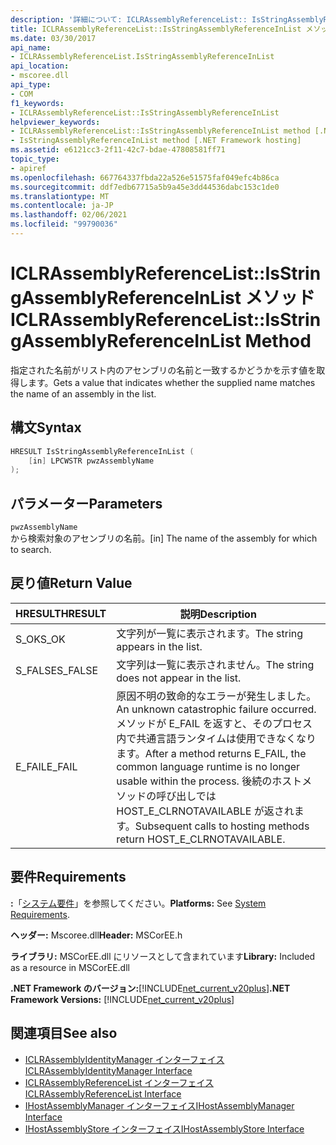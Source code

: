 ```yaml
---
description: '詳細について: ICLRAssemblyReferenceList:: IsStringAssemblyReferenceInList メソッド'
title: ICLRAssemblyReferenceList::IsStringAssemblyReferenceInList メソッド
ms.date: 03/30/2017
api_name:
- ICLRAssemblyReferenceList.IsStringAssemblyReferenceInList
api_location:
- mscoree.dll
api_type:
- COM
f1_keywords:
- ICLRAssemblyReferenceList::IsStringAssemblyReferenceInList
helpviewer_keywords:
- ICLRAssemblyReferenceList::IsStringAssemblyReferenceInList method [.NET Framework hosting]
- IsStringAssemblyReferenceInList method [.NET Framework hosting]
ms.assetid: e6121cc3-2f11-42c7-bdae-47808581ff71
topic_type:
- apiref
ms.openlocfilehash: 667764337fbda22a526e51575faf049efc4b86ca
ms.sourcegitcommit: ddf7edb67715a5b9a45e3dd44536dabc153c1de0
ms.translationtype: MT
ms.contentlocale: ja-JP
ms.lasthandoff: 02/06/2021
ms.locfileid: "99790036"
---
```

# <a name="iclrassemblyreferencelistisstringassemblyreferenceinlist-method"></a><span data-ttu-id="f272e-103">ICLRAssemblyReferenceList::IsStringAssemblyReferenceInList メソッド</span><span class="sxs-lookup"><span data-stu-id="f272e-103">ICLRAssemblyReferenceList::IsStringAssemblyReferenceInList Method</span></span>

<span data-ttu-id="f272e-104">指定された名前がリスト内のアセンブリの名前と一致するかどうかを示す値を取得します。</span><span class="sxs-lookup"><span data-stu-id="f272e-104">Gets a value that indicates whether the supplied name matches the name of an assembly in the list.</span></span>  
  
## <a name="syntax"></a><span data-ttu-id="f272e-105">構文</span><span class="sxs-lookup"><span data-stu-id="f272e-105">Syntax</span></span>  
  
```cpp  
HRESULT IsStringAssemblyReferenceInList (  
    [in] LPCWSTR pwzAssemblyName  
);  
```  
  
## <a name="parameters"></a><span data-ttu-id="f272e-106">パラメーター</span><span class="sxs-lookup"><span data-stu-id="f272e-106">Parameters</span></span>  

 `pwzAssemblyName`  
 <span data-ttu-id="f272e-107">から検索対象のアセンブリの名前。</span><span class="sxs-lookup"><span data-stu-id="f272e-107">[in] The name of the assembly for which to search.</span></span>  
  
## <a name="return-value"></a><span data-ttu-id="f272e-108">戻り値</span><span class="sxs-lookup"><span data-stu-id="f272e-108">Return Value</span></span>  
  
|<span data-ttu-id="f272e-109">HRESULT</span><span class="sxs-lookup"><span data-stu-id="f272e-109">HRESULT</span></span>|<span data-ttu-id="f272e-110">説明</span><span class="sxs-lookup"><span data-stu-id="f272e-110">Description</span></span>|  
|-------------|-----------------|  
|<span data-ttu-id="f272e-111">S_OK</span><span class="sxs-lookup"><span data-stu-id="f272e-111">S_OK</span></span>|<span data-ttu-id="f272e-112">文字列が一覧に表示されます。</span><span class="sxs-lookup"><span data-stu-id="f272e-112">The string appears in the list.</span></span>|  
|<span data-ttu-id="f272e-113">S_FALSE</span><span class="sxs-lookup"><span data-stu-id="f272e-113">S_FALSE</span></span>|<span data-ttu-id="f272e-114">文字列は一覧に表示されません。</span><span class="sxs-lookup"><span data-stu-id="f272e-114">The string does not appear in the list.</span></span>|  
|<span data-ttu-id="f272e-115">E_FAIL</span><span class="sxs-lookup"><span data-stu-id="f272e-115">E_FAIL</span></span>|<span data-ttu-id="f272e-116">原因不明の致命的なエラーが発生しました。</span><span class="sxs-lookup"><span data-stu-id="f272e-116">An unknown catastrophic failure occurred.</span></span> <span data-ttu-id="f272e-117">メソッドが E_FAIL を返すと、そのプロセス内で共通言語ランタイムは使用できなくなります。</span><span class="sxs-lookup"><span data-stu-id="f272e-117">After a method returns E_FAIL, the common language runtime is no longer usable within the process.</span></span> <span data-ttu-id="f272e-118">後続のホストメソッドの呼び出しでは HOST_E_CLRNOTAVAILABLE が返されます。</span><span class="sxs-lookup"><span data-stu-id="f272e-118">Subsequent calls to hosting methods return HOST_E_CLRNOTAVAILABLE.</span></span>|  
  
## <a name="requirements"></a><span data-ttu-id="f272e-119">要件</span><span class="sxs-lookup"><span data-stu-id="f272e-119">Requirements</span></span>  

 <span data-ttu-id="f272e-120">**:**「[システム要件](../../get-started/system-requirements.md)」を参照してください。</span><span class="sxs-lookup"><span data-stu-id="f272e-120">**Platforms:** See [System Requirements](../../get-started/system-requirements.md).</span></span>  
  
 <span data-ttu-id="f272e-121">**ヘッダー:** Mscoree.dll</span><span class="sxs-lookup"><span data-stu-id="f272e-121">**Header:** MSCorEE.h</span></span>  
  
 <span data-ttu-id="f272e-122">**ライブラリ:** MSCorEE.dll にリソースとして含まれています</span><span class="sxs-lookup"><span data-stu-id="f272e-122">**Library:** Included as a resource in MSCorEE.dll</span></span>  
  
 <span data-ttu-id="f272e-123">**.NET Framework のバージョン:**[!INCLUDE[net_current_v20plus](../../../../includes/net-current-v20plus-md.md)]</span><span class="sxs-lookup"><span data-stu-id="f272e-123">**.NET Framework Versions:** [!INCLUDE[net_current_v20plus](../../../../includes/net-current-v20plus-md.md)]</span></span>  
  
## <a name="see-also"></a><span data-ttu-id="f272e-124">関連項目</span><span class="sxs-lookup"><span data-stu-id="f272e-124">See also</span></span>

- [<span data-ttu-id="f272e-125">ICLRAssemblyIdentityManager インターフェイス</span><span class="sxs-lookup"><span data-stu-id="f272e-125">ICLRAssemblyIdentityManager Interface</span></span>](iclrassemblyidentitymanager-interface.md)
- [<span data-ttu-id="f272e-126">ICLRAssemblyReferenceList インターフェイス</span><span class="sxs-lookup"><span data-stu-id="f272e-126">ICLRAssemblyReferenceList Interface</span></span>](iclrassemblyreferencelist-interface.md)
- [<span data-ttu-id="f272e-127">IHostAssemblyManager インターフェイス</span><span class="sxs-lookup"><span data-stu-id="f272e-127">IHostAssemblyManager Interface</span></span>](ihostassemblymanager-interface.md)
- [<span data-ttu-id="f272e-128">IHostAssemblyStore インターフェイス</span><span class="sxs-lookup"><span data-stu-id="f272e-128">IHostAssemblyStore Interface</span></span>](ihostassemblystore-interface.md)
